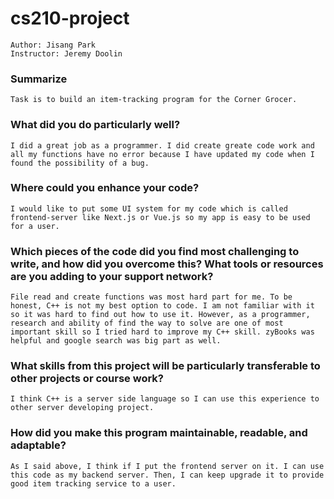 # cs210-project

```
Author: Jisang Park
Instructor: Jeremy Doolin
```

### Summarize

```
Task is to build an item-tracking program for the Corner Grocer.
```

### What did you do particularly well?

```
I did a great job as a programmer. I did create greate code work and all my functions have no error because I have updated my code when I found the possibility of a bug.
```

### Where could you enhance your code?

```
I would like to put some UI system for my code which is called frontend-server like Next.js or Vue.js so my app is easy to be used for a user.
```

### Which pieces of the code did you find most challenging to write, and how did you overcome this? What tools or resources are you adding to your support network?

```
File read and create functions was most hard part for me. To be honest, C++ is not my best option to code. I am not familiar with it so it was hard to find out how to use it. However, as a programmer, research and ability of find the way to solve are one of most important skill so I tried hard to improve my C++ skill. zyBooks was helpful and google search was big part as well.
```

### What skills from this project will be particularly transferable to other projects or course work?

```
I think C++ is a server side language so I can use this experience to other server developing project.
```

### How did you make this program maintainable, readable, and adaptable?

```
As I said above, I think if I put the frontend server on it. I can use this code as my backend server. Then, I can keep upgrade it to provide good item tracking service to a user.
```
